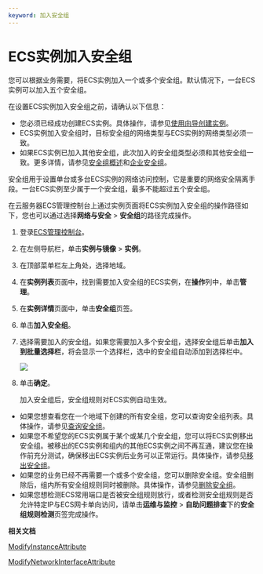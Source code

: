 ```yaml
---
keyword: 加入安全组
---
```


# ECS实例加入安全组

您可以根据业务需要，将ECS实例加入一个或多个安全组。默认情况下，一台ECS实例可以加入五个安全组。

在设置ECS实例加入安全组之前，请确认以下信息：

-   您必须已经成功创建ECS实例。具体操作，请参见[使用向导创建实例](/intl.zh-CN/实例/创建实例/使用向导创建实例.md)。
-   ECS实例加入安全组时，目标安全组的网络类型与ECS实例的网络类型必须一致。
-   如果ECS实例已加入其他安全组，此次加入的安全组类型必须和其他安全组一致。更多详情，请参见[安全组概述](/intl.zh-CN/安全/安全组/安全组概述.md)和[企业安全组](/intl.zh-CN/安全/安全组/企业安全组.md)。

安全组用于设置单台或多台ECS实例的网络访问控制，它是重要的网络安全隔离手段。一台ECS实例至少属于一个安全组，最多不能超过五个安全组。

在云服务器ECS管理控制台上通过实例页面将ECS实例加入安全组的操作路径如下，您也可以通过选择**网络与安全** \> **安全组**的路径完成操作。

1.  登录[ECS管理控制台](https://ecs.console.aliyun.com)。

2.  在左侧导航栏，单击**实例与镜像** \> **实例**。

3.  在顶部菜单栏左上角处，选择地域。

4.  在**实例列表**页面中，找到需要加入安全组的ECS实例，在**操作**列中，单击**管理**。

5.  在**实例详情**页面中，单击**安全组**页签。

6.  单击**加入安全组**。

7.  选择需要加入的安全组。如果您需要加入多个安全组，选择安全组后单击**加入到批量选择栏**，将会显示一个选择栏，选中的安全组自动添加到选择栏中。

    ![](https://static-aliyun-doc.oss-accelerate.aliyuncs.com/assets/img/zh-CN/6634129951/p48434.png)

8.  单击**确定**。

    加入安全组后，安全组规则对ECS实例自动生效。


-   如果您想查看您在一个地域下创建的所有安全组，您可以查询安全组列表。具体操作，请参见[查询安全组](/intl.zh-CN/安全/安全组/管理安全组/查询安全组.md)。
-   如果您不希望您的ECS实例属于某个或某几个安全组，您可以将ECS实例移出安全组。被移出的ECS实例和组内的其他ECS实例之间不再互通，建议您在操作前充分测试，确保移出ECS实例后业务可以正常运行。具体操作，请参见[移出安全组](/intl.zh-CN/安全/安全组/管理安全组/移出安全组.md)。
-   如果您的业务已经不再需要一个或多个安全组，您可以删除安全组。安全组删除后，组内所有安全组规则同时被删除。具体操作，请参见[删除安全组](/intl.zh-CN/安全/安全组/管理安全组/删除安全组.md)。
-   如果您想检测ECS常用端口是否被安全组规则放行，或者检测安全组规则是否允许特定IP与ECS网卡单向访问，请单击**运维与监控** \> **自助问题排查**下的**安全组规则检测**页签完成操作。

**相关文档**  


[ModifyInstanceAttribute](/intl.zh-CN/API参考/实例/ModifyInstanceAttribute.md)

[ModifyNetworkInterfaceAttribute](/intl.zh-CN/API参考/弹性网卡/ModifyNetworkInterfaceAttribute.md)

